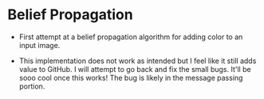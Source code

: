 # Belief Propagation

+ First attempt at a belief propagation algorithm for adding color to an input image.

+ This implementation does not work as intended but I feel like it still adds value to GitHub. I will attempt to go back and fix the small bugs. It'll be sooo cool once this works! The bug is likely in the message passing portion.
